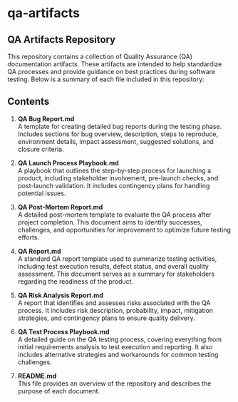 # qa-artifacts

## QA Artifacts Repository

This repository contains a collection of Quality Assurance (QA) documentation artifacts. These artifacts are intended to help standardize QA processes and provide guidance on best practices during software testing. Below is a summary of each file included in this repository:

## Contents

1. **QA Bug Report.md**  
   A template for creating detailed bug reports during the testing phase. Includes sections for bug overview, description, steps to reproduce, environment details, impact assessment, suggested solutions, and closure criteria.

2. **QA Launch Process Playbook.md**  
   A playbook that outlines the step-by-step process for launching a product, including stakeholder involvement, pre-launch checks, and post-launch validation. It includes contingency plans for handling potential issues.

3. **QA Post-Mortem Report.md**  
   A detailed post-mortem template to evaluate the QA process after project completion. This document aims to identify successes, challenges, and opportunities for improvement to optimize future testing efforts.

4. **QA Report.md**  
   A standard QA report template used to summarize testing activities, including test execution results, defect status, and overall quality assessment. This document serves as a summary for stakeholders regarding the readiness of the product.

5. **QA Risk Analysis Report.md**  
   A report that identifies and assesses risks associated with the QA process. It includes risk description, probability, impact, mitigation strategies, and contingency plans to ensure quality delivery.

6. **QA Test Process Playbook.md**  
   A detailed guide on the QA testing process, covering everything from initial requirements analysis to test execution and reporting. It also includes alternative strategies and workarounds for common testing challenges.

7. **README.md**  
   This file provides an overview of the repository and describes the purpose of each document.
